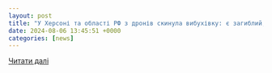 ```yaml
---
layout: post
title: "У Херсоні та області РФ з дронів скинула вибухівку: є загиблий, 11 постраждалих"
date: 2024-08-06 13:45:51 +0000
categories: [news]
---
```


[Читати далі](https://espreso.tv/viyna-z-rosiyeyu-u-khersoni-rosiyani-z-drona-skinuli-vibukhivku-na-dvokh-zhinok)
